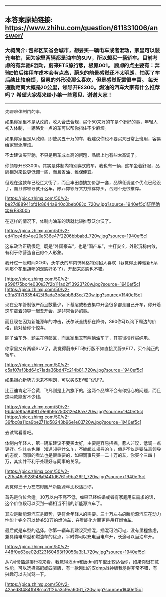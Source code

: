 ----------------------------------------
## 本答案原始链接: https://www.zhihu.com/question/611831006/answer/
### 大概简介: 包邮区某省会城市，想要买一辆电车或者混动，家里可以装充电桩，因为家里两辆都是油车的SUV，所以想买一辆轿车。目前考虑的有奔驰E混动，蔚来ET5旅行版，极氪001。 顾虑的点主要有：奔驰E怕后续用车成本会有点高，蔚来的前景感觉还不太明朗，怕买了车后续比较麻烦，极氪的外形没那么喜欢，但是感觉配置很丰富。 每天通勤距离大概是20公里，领导开ES300。燃油的汽车大家有什么推荐吗？ 希望大家都来给小弟一些意见，谢谢大家！
----------------------------------------
先聊聊体制内的事。

如果你家里不是从政的，收入合法合规，买个50来万的车是个挺好的事，年轻人初入体制，一辆略贵一点的车可以帮你挡住不少麻烦。

如果你家里是从政的，即使买五十万的车，我建议你也不要买来日常上班用，容易给家里添麻烦。

不太建议买奔驰，不只是用车成本高的问题，品牌上也有些太高调了。

你领导开ES300h，其实是体制内特别喜欢的车，我也有一辆，这车坐着舒服，品牌相对来说更低调一些，而且省油、维保便宜。

但现在这款车已经烂大街了，而且丰田总搞加价那一套，品牌低调这个优点已经没了，而且你领导就开这车，除非你领导大力推荐你买，否则不是很推荐。

[https://picx.zhimg.com/50/v2-be27d88941bfd1c8644a940c0beb083c_720w.jpg?source=1940ef5c]证明确实有ES300h

在这样的情况下，体制内油车的话就比较推荐沃尔沃了。

[https://pica.zhimg.com/50/v2-ed41ce4db4ee20e536e47f2206bbbabd_720w.jpg?source=1940ef5c]

这车政治正确很足，既是“外国豪车”，也是“国产车”，主打安全，外形沉稳内敛，有利于你营造自己的个人形象。

我开过一段时间XC60，沃尔沃的车内饰风格特别招人喜欢（我觉得比奔驰新E系列那个花里胡哨的观感好多了），开起来质感也不错。

[https://picx.zhimg.com/50/v2-a596f75bc4e030e37f2b111ad2f13923720w.jpg?source=1940ef5c][https://pica.zhimg.com/50/v2-e3fa81f7f8354425f6ada3b8abb6d3cc720w.jpg?source=1940ef5c]

现在公车管制很严而且数量少，下基层或者去集中开会很多都是自己开车，你开着这车载着领导一起去开会，是非常合适的事。

而且现在因为新能源车的冲击，沃尔沃全线都在降价，S90你可以询下周边的价格，绝对给你个惊喜。

除了油车外，题主在包邮区，而且家里又有两辆油车了，其实很推荐买纯电。

你家里又有两辆SUV了，我觉得蔚来ET5旅行版不如直接买蔚来ET7，买个纯正的轿车。

[https://picx.zhimg.com/50/v2-c5af07af3bd64c71ada36bd47c214b81_720w.jpg?source=1940ef5c]

如果担心新势力未来不明朗，可以买汉EV和飞凡F7。

比亚迪肯定不会黄，飞凡则是上汽旗下的，这两个品牌不会有你担心的问题，而且这两款能省不少钱。

[https://pica.zhimg.com/50/v2-9b4a59f5a849f179e6b95250812e48ae720w.jpg?source=1940ef5c][https://picx.zhimg.com/50/v2-39fbc8a11ca9be2711d58243b96e1e03720w.jpg?source=1940ef5c]

去试驾看看吧。

体制内年轻人，第一辆车建议不要买太好，主要是容易招摇，惹人非议，低调一点更好。你其实也懂，知道领导什么车，不能超过领导的车，但是不仅是要注意领导的态度，同事的看法也是很重要的，如果同事只买一二十万的车，你买个三四十万，其实并不利于处理好与同事的关系。

[https://picx.zhimg.com/50/v2-c2f5a46c928948a9441d6761c9ba269f_720w.jpg?source=1940ef5c]

我觉得三十万左右的国产新能源车比较适合你。

首先是价位合适。30万以内不高不低，如果已经结婚或者有家庭用车需求的话，这个价位段可以买到一辆相当不错的新能源汽车了。

其次是新能源汽车是趋势，更符合年轻人的需要。三十万左右的新能源汽车在动力性能上完全可以媲美50万的燃油车，在智能化方面更是吊打燃油车。

最后就是车型的选择。你第一辆车我建议买插混，插混可油可电，没有里程焦虑，兼具纯电车型和燃油车的优点，平时你可以充电当电车开，长途可以当油车开。

[https://picx.zhimg.com/50/v2-448f0e63ee02d323160463f19056a3b1_720w.jpg?source=1940ef5c]

从7月份插混排行榜来看，我觉得汉dm和唐dm的车型比较适合你，如果你很在意性能，可以选择高配或四驱版，有一款刚出的汉dmp战神版我觉得非常不错，有兴趣可以去试驾一下。

[https://pica.zhimg.com/50/v2-42aed8f484fbf8cca2ff2ba3c9ea6061_720w.jpg?source=1940ef5c]

